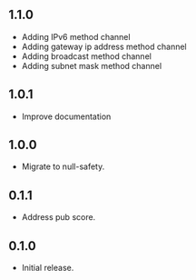 ## 1.1.0

- Adding IPv6 method channel
- Adding gateway ip address method channel
- Adding broadcast method channel
- Adding subnet mask method channel

## 1.0.1

- Improve documentation

## 1.0.0

- Migrate to null-safety.

## 0.1.1

- Address pub score.

## 0.1.0

- Initial release.

